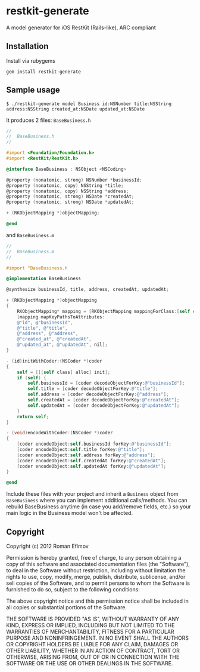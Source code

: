 # restkit-generate

A model generator for iOS RestKit (Rails-like), ARC compliant

## Installation

Install via rubygems

`gem install restkit-generate`

## Sample usage

`$ ./restkit-generate model Business id:NSNumber title:NSString address:NSString created_at:NSDate updated_at:NSDate`

It produces 2 files:
`BaseBusiness.h`

```objective-c
//
//  BaseBusiness.h
//

#import <Foundation/Foundation.h>
#import <RestKit/RestKit.h>

@interface BaseBusiness : NSObject <NSCoding>

@property (nonatomic, strong) NSNumber *businessId;
@property (nonatomic, copy) NSString *title;
@property (nonatomic, copy) NSString *address;
@property (nonatomic, strong) NSDate *createdAt;
@property (nonatomic, strong) NSDate *updatedAt;

+ (RKObjectMapping *)objectMapping;

@end
```

and `BaseBusiness.m`

```objective-c
//
//  BaseBusiness.m
//

#import "BaseBusiness.h

@implementation BaseBusiness

@synthesize businessId, title, address, createdAt, updatedAt;

+ (RKObjectMapping *)objectMapping
{
	RKObjectMapping* mapping = [RKObjectMapping mappingForClass:[self class]];
	[mapping mapKeyPathsToAttributes:
	@"id", @"businessId",
	@"title", @"title",
	@"address", @"address",
	@"created_at", @"createdAt",
	@"updated_at", @"updatedAt", nil];
}

- (id)initWithCoder:(NSCoder *)coder
{
	self = [[[self class] alloc] init];
	if (self) {
		self.businessId = [coder decodeObjectForKey:@"businessId"];
		self.title = [coder decodeObjectForKey:@"title"];
		self.address = [coder decodeObjectForKey:@"address"];
		self.createdAt = [coder decodeObjectForKey:@"createdAt"];
		self.updatedAt = [coder decodeObjectForKey:@"updatedAt"];
	}
	return self;
}

- (void)encodeWithCoder:(NSCoder *)coder
{
	[coder encodeObject:self.businessId forKey:@"businessId"];
	[coder encodeObject:self.title forKey:@"title"];
	[coder encodeObject:self.address forKey:@"address"];
	[coder encodeObject:self.createdAt forKey:@"createdAt"];
	[coder encodeObject:self.updatedAt forKey:@"updatedAt"];
}

@end
```

Include these files with your project and inherit a `Business` object from `BaseBusiness` where you can implement additional calls/methods. You can rebuild BaseBusiness anytime (in case you add/remove fields, etc.) so your main logic in the Business model won't be affected.

## Copyright

Copyright (c) 2012 Roman Efimov

Permission is hereby granted, free of charge, to any person obtaining a copy of this software and associated documentation files (the "Software"), to deal in the Software without restriction, including without limitation the rights to use, copy, modify, merge, publish, distribute, sublicense, and/or sell copies of the Software, and to permit persons to whom the Software is furnished to do so, subject to the following conditions:

The above copyright notice and this permission notice shall be included in all copies or substantial portions of the Software.

THE SOFTWARE IS PROVIDED "AS IS", WITHOUT WARRANTY OF ANY KIND, EXPRESS OR IMPLIED, INCLUDING BUT NOT LIMITED TO THE WARRANTIES OF MERCHANTABILITY, FITNESS FOR A PARTICULAR PURPOSE AND NONINFRINGEMENT. IN NO EVENT SHALL THE AUTHORS OR COPYRIGHT HOLDERS BE LIABLE FOR ANY CLAIM, DAMAGES OR OTHER LIABILITY, WHETHER IN AN ACTION OF CONTRACT, TORT OR OTHERWISE, ARISING FROM, OUT OF OR IN CONNECTION WITH THE SOFTWARE OR THE USE OR OTHER DEALINGS IN THE SOFTWARE.
